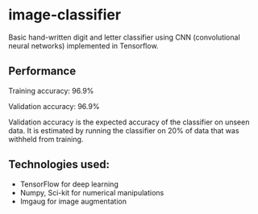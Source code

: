 # image-classifier
Basic hand-written digit and letter classifier using CNN (convolutional neural networks) implemented in Tensorflow.

## Performance
Training accuracy: 96.9%

Validation accuracy: 96.9%

Validation accuracy is the expected accuracy of the classifier on unseen data. It is estimated by running the classifier on 20% of data that was withheld from training.

## Technologies used: 
* TensorFlow for deep learning 
* Numpy, Sci-kit for numerical manipulations
* Imgaug for image augmentation

